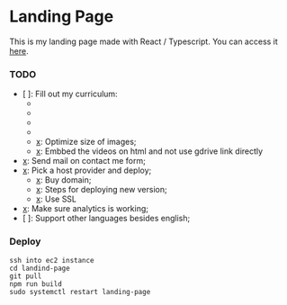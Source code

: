 # Landing Page
This is my landing page made with React / Typescript.
You can access it [here](http://arthurmiada.com).


### TODO
- [ ]: Fill out my curriculum:
    - [x]: Photo;
    - [x]: Projects;
    - [x]: Education;
    - [x]: Skills;
    - [x]: Optimize size of images;
    - [x]: Embbed the videos on html and not use gdrive link directly
- [x]: Send mail on contact me form;
- [x]: Pick a host provider and deploy;
    - [x]: Buy domain;
    - [x]: Steps for deploying new version;
    - [x]: Use SSL
- [x]: Make sure analytics is working;
- [ ]: Support other languages besides english;

### Deploy

```
ssh into ec2 instance
cd landind-page
git pull
npm run build
sudo systemctl restart landing-page
```
